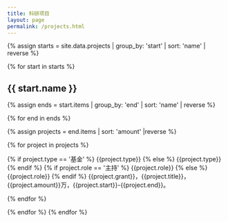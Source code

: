 ```yaml
---
title: 科研项目
layout: page
permalink: /projects.html
---
```



{% assign starts = site.data.projects | group_by: 'start' | sort: 'name' | reverse %}

{% for start in starts %}
<h2>{{ start.name }}</h2>

{% assign ends = start.items | group_by: 'end' | sort: 'name' | reverse %}

{% for end in ends %}

{% assign projects = end.items | sort: 'amount' |reverse %}

{% for project in projects %}

<div class="box">
  {% if project.type == '基金' %}
  <span class="tag is-danger">
    {{project.type}}
  </span>
  {% else %}
  <span class="tag is-warning">
    {{project.type}}
  </span>
  {% endif %}
  {% if project.role == '主持' %}
  <span class="tag is-primary">
    {{project.role}}
  </span>
  {% else %}
  <span class="tag is-link">
    {{project.role}}
  </span>
  {% endif %}
  {{project.grant}}，{{project.title}}，{{project.amount}}万，{{project.start}}-{{project.end}}。
</div>

{% endfor %}

{% endfor %}
{% endfor %}